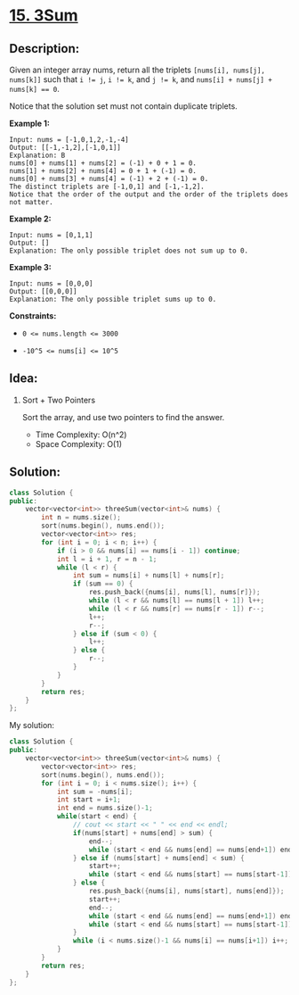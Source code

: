 # [15. 3Sum](https://leetcode.com/problems/3sum/)

## Description:

Given an integer array nums, return all the triplets `[nums[i], nums[j], nums[k]]` such that `i != j`, `i != k`, and `j != k`, and `nums[i] + nums[j] + nums[k] == 0`.

Notice that the solution set must not contain duplicate triplets.

**Example 1:**

```
Input: nums = [-1,0,1,2,-1,-4]
Output: [[-1,-1,2],[-1,0,1]]
Explanation: B
nums[0] + nums[1] + nums[2] = (-1) + 0 + 1 = 0.
nums[1] + nums[2] + nums[4] = 0 + 1 + (-1) = 0.
nums[0] + nums[3] + nums[4] = (-1) + 2 + (-1) = 0.
The distinct triplets are [-1,0,1] and [-1,-1,2].
Notice that the order of the output and the order of the triplets does not matter.
```


**Example 2:**

```
Input: nums = [0,1,1]
Output: []
Explanation: The only possible triplet does not sum up to 0.
```

**Example 3:**

```
Input: nums = [0,0,0]
Output: [[0,0,0]]
Explanation: The only possible triplet sums up to 0.
```

**Constraints:**

- `0 <= nums.length <= 3000`


- `-10^5 <= nums[i] <= 10^5`


## Idea:

1. Sort + Two Pointers

   Sort the array, and use two pointers to find the answer.

   - Time Complexity: O(n^2)
   - Space Complexity: O(1)


## Solution:

```cpp
class Solution {
public:
    vector<vector<int>> threeSum(vector<int>& nums) {
        int n = nums.size();
        sort(nums.begin(), nums.end());
        vector<vector<int>> res;
        for (int i = 0; i < n; i++) {
            if (i > 0 && nums[i] == nums[i - 1]) continue;
            int l = i + 1, r = n - 1;
            while (l < r) {
                int sum = nums[i] + nums[l] + nums[r];
                if (sum == 0) {
                    res.push_back({nums[i], nums[l], nums[r]});
                    while (l < r && nums[l] == nums[l + 1]) l++;
                    while (l < r && nums[r] == nums[r - 1]) r--;
                    l++;
                    r--;
                } else if (sum < 0) {
                    l++;
                } else {
                    r--;
                }
            }
        }
        return res;
    }
};
```

My solution:

```cpp
class Solution {
public:
    vector<vector<int>> threeSum(vector<int>& nums) {
        vector<vector<int>> res;
        sort(nums.begin(), nums.end());
        for (int i = 0; i < nums.size(); i++) {
            int sum = -nums[i];
            int start = i+1;
            int end = nums.size()-1;
            while(start < end) {
                // cout << start << " " << end << endl;
                if(nums[start] + nums[end] > sum) {
                    end--;
                    while (start < end && nums[end] == nums[end+1]) end--;
                } else if (nums[start] + nums[end] < sum) {
                    start++;
                    while (start < end && nums[start] == nums[start-1]) start++;
                } else {
                    res.push_back({nums[i], nums[start], nums[end]});
                    start++;
                    end--;
                    while (start < end && nums[end] == nums[end+1]) end--;
                    while (start < end && nums[start] == nums[start-1]) start++;
                }
                while (i < nums.size()-1 && nums[i] == nums[i+1]) i++;
            }
        }
        return res;
    }
};
```

